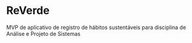 # ReVerde
MVP de aplicativo de registro de hábitos sustentáveis para disciplina de Análise e Projeto de Sistemas
